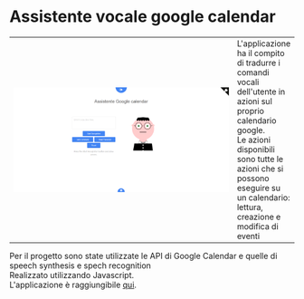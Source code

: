 # Assistente vocale google calendar

<table>
  <td width="600" align="center">
    <img src="/img/screen.PNG" height="fill" width="fill" align="center">
  </td>
  <td>
    L'applicazione ha il compito di tradurre i comandi vocali dell'utente in azioni sul proprio calendario google. <br>
    Le azioni disponibili sono tutte le azioni che si possono eseguire su un calendario: lettura, creazione e modifica di eventi <br>
  </td>
</table>

Per il progetto sono state utilizzate le API di Google Calendar e quelle di speech synthesis e spech recognition <br>
Realizzato utilizzando Javascript.<br>
L'applicazione è raggiungibile [qui](https://limo01.github.io/assistenteVocale_googleCalendar/public_html/).
